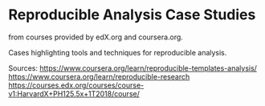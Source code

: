 # Reproducible Analysis Case Studies 
from courses provided by edX.org and coursera.org.

Cases highlighting tools and techniques for reproducible analysis.

Sources:
https://www.coursera.org/learn/reproducible-templates-analysis/
https://www.coursera.org/learn/reproducible-research
https://courses.edx.org/courses/course-v1:HarvardX+PH125.5x+1T2018/course/
